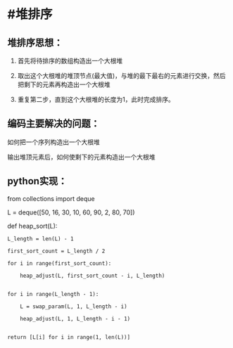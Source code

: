 #堆排序
========

堆排序思想：
---------

1. 首先将待排序的数组构造出一个大根堆

2. 取出这个大根堆的堆顶节点(最大值)，与堆的最下最右的元素进行交换，然后把剩下的元素再构造出一个大根堆

3. 重复第二步，直到这个大根堆的长度为1，此时完成排序。

编码主要解决的问题：
-----------------

如何把一个序列构造出一个大根堆

输出堆顶元素后，如何使剩下的元素构造出一个大根堆

python实现：
----------


from collections import deque

L = deque([50, 16, 30, 10, 60,  90,  2, 80, 70])

def heap_sort(L):

    L_length = len(L) - 1

    first_sort_count = L_length / 2
    
    for i in range(first_sort_count):
    
        heap_adjust(L, first_sort_count - i, L_length)
        

    for i in range(L_length - 1):
    
        L = swap_param(L, 1, L_length - i)
        
        heap_adjust(L, 1, L_length - i - 1)
        

    return [L[i] for i in range(1, len(L))]
    











